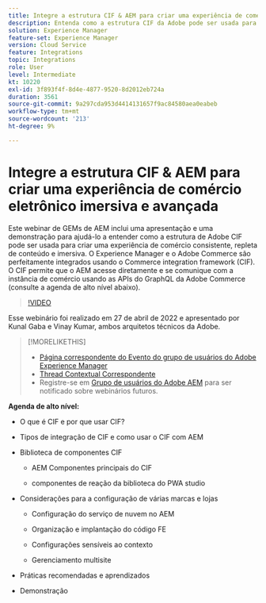 ```yaml
---
title: Integre a estrutura CIF & AEM para criar uma experiência de comércio eletrônico imersiva e avançada
description: Entenda como a estrutura CIF da Adobe pode ser usada para criar uma experiência de comércio consistente, imersiva e repleta de conteúdo.
solution: Experience Manager
feature-set: Experience Manager
version: Cloud Service
feature: Integrations
topic: Integrations
role: User
level: Intermediate
kt: 10220
exl-id: 3f893f4f-8d4e-4877-9520-8d2012eb724a
duration: 3561
source-git-commit: 9a297cda953d4414131657f9ac84580aea0eabeb
workflow-type: tm+mt
source-wordcount: '213'
ht-degree: 9%

---
```


# Integre a estrutura CIF &amp; AEM para criar uma experiência de comércio eletrônico imersiva e avançada

Este webinar de GEMs de AEM inclui uma apresentação e uma demonstração para ajudá-lo a entender como a estrutura de Adobe CIF pode ser usada para criar uma experiência de comércio consistente, repleta de conteúdo e imersiva. O Experience Manager e o Adobe Commerce são perfeitamente integrados usando o Commerce integration framework (CIF). O CIF permite que o AEM acesse diretamente e se comunique com a instância de comércio usando as APIs do GraphQL da Adobe Commerce (consulte a agenda de alto nível abaixo).

>[!VIDEO](https://video.tv.adobe.com/v/342565/?quality=12&learn=on)

Esse webinário foi realizado em 27 de abril de 2022 e apresentado por Kunal Gaba e Vinay Kumar, ambos arquitetos técnicos da Adobe.

>[!MORELIKETHIS]
>
>* [Página correspondente do Evento do grupo de usuários do Adobe Experience Manager](https://adobe.ly/3O0uXl5/)
>* [Thread Contextual Correspondente](https://adobe.ly/3jorz5r)
>* Registre-se em [Grupo de usuários do Adobe AEM](https://aem-augs.adobe.com/) para ser notificado sobre webinários futuros.

**Agenda de alto nível:**

* O que é CIF e por que usar CIF?

* Tipos de integração de CIF e como usar o CIF com AEM

* Biblioteca de componentes CIF

   * AEM Componentes principais do CIF

   * componentes de reação da biblioteca do PWA studio

* Considerações para a configuração de várias marcas e lojas

   * Configuração do serviço de nuvem no AEM

   * Organização e implantação do código FE

   * Configurações sensíveis ao contexto

   * Gerenciamento multisite

* Práticas recomendadas e aprendizados

* Demonstração
